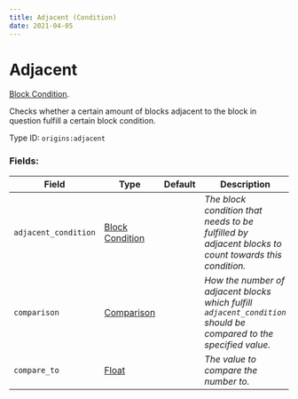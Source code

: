 ```yaml
---
title: Adjacent (Condition)
date: 2021-04-05
---
```

# Adjacent

[Block Condition](../block_conditions.md).

Checks whether a certain amount of blocks adjacent to the block in question fulfill a certain block condition.

Type ID: `origins:adjacent`

### Fields:

Field  | Type | Default | Description
-------|------|---------|-------------
`adjacent_condition` | [Block Condition](../block_conditions.md) | | _The block condition that needs to be fulfilled by adjacent blocks to count towards this condition._
`comparison` | [Comparison](../data_types/comparison.md) | |  _How the number of adjacent blocks which fulfill `adjacent_condition` should be compared to the specified value._
`compare_to` | [Float](../data_types/float.md) | | _The value to compare the number to._
